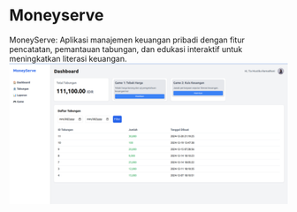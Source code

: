 # Moneyserve
MoneyServe: Aplikasi manajemen keuangan pribadi dengan fitur pencatatan, pemantauan tabungan, dan edukasi interaktif untuk meningkatkan literasi keuangan.
![Dashboard MoneyServe](static/img/dashboard.png)

